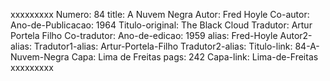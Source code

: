 xxxxxxxxx
Numero: 84
title: A Nuvem Negra
Autor: Fred Hoyle
Co-autor: 
Ano-de-Publicacao: 1964
Titulo-original: The Black Cloud
Tradutor: Artur Portela Filho
Co-tradutor: 
Ano-de-edicao: 1959
alias: Fred-Hoyle
Autor2-alias: 
Tradutor1-alias: Artur-Portela-Filho
Tradutor2-alias: 
Titulo-link: 84-A-Nuvem-Negra
Capa: Lima de Freitas
pags: 242
Capa-link: Lima-de-Freitas
xxxxxxxxx